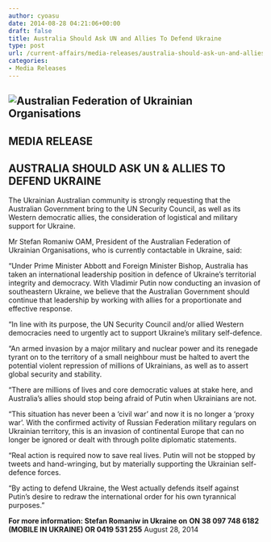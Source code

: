 ```yaml
---
author: cyoasu
date: 2014-08-28 04:21:06+00:00
draft: false
title: Australia Should Ask UN and Allies To Defend Ukraine
type: post
url: /current-affairs/media-releases/australia-should-ask-un-and-allies-to-defend-ukraine/
categories:
- Media Releases
---
```


## ![Australian Federation of Ukrainian Organisations](http://www.ozeukes.com/wp-content/uploads/2014/06/image001-e1403483500637.png)





## MEDIA RELEASE




## AUSTRALIA SHOULD ASK UN & ALLIES TO DEFEND UKRAINE


The Ukrainian Australian community is strongly requesting that the Australian Government bring to the UN Security Council, as well as its Western democratic allies, the consideration of logistical and military support for Ukraine.

Mr Stefan Romaniw OAM, President of the Australian Federation of Ukrainian Organisations, who is currently contactable in Ukraine, said:

“Under Prime Minister Abbott and Foreign Minister Bishop, Australia has taken an international leadership position in defence of Ukraine’s territorial integrity and democracy. With Vladimir Putin now conducting an invasion of southeastern Ukraine, we believe that the Australian Government should continue that leadership by working with allies for a proportionate and effective response.

“In line with its purpose, the UN Security Council and/or allied Western democracies need to urgently act to support Ukraine’s military self-defence.

“An armed invasion by a major military and nuclear power and its renegade tyrant on to the territory of a small neighbour must be halted to avert the potential violent repression of millions of Ukrainians, as well as to assert global security and stability.

“There are millions of lives and core democratic values at stake here, and Australia’s allies should stop being afraid of Putin when Ukrainians are not.

“This situation has never been a ‘civil war’ and now it is no longer a ‘proxy war’. With the confirmed activity of Russian Federation military regulars on Ukrainian territory, this is an invasion of continental Europe that can no longer be ignored or dealt with through polite diplomatic statements.

“Real action is required now to save real lives. Putin will not be stopped by tweets and hand-wringing, but by materially supporting the Ukrainian self-defence forces.

“By acting to defend Ukraine, the West actually defends itself against Putin’s desire to redraw the international order for his own tyrannical purposes.”

**For more information: Stefan Romaniw in Ukraine on** **ON 38 097 748 6182 (MOBILE IN UKRAINE) OR 0419 531 255**
August 28, 2014
